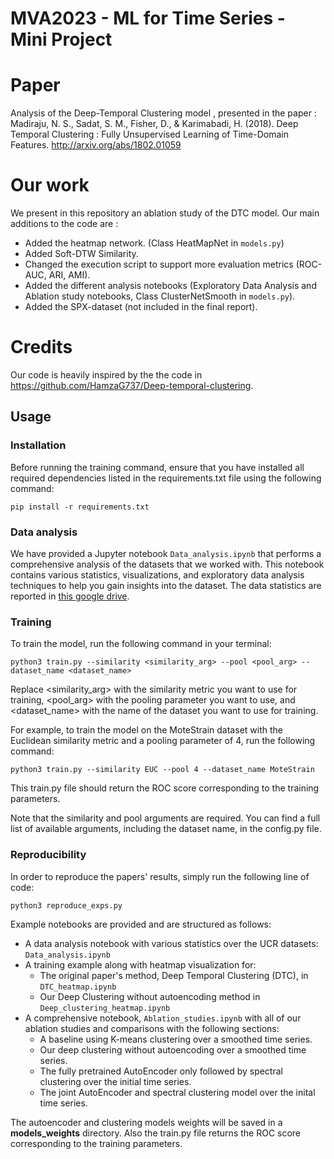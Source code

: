 # MVA2023 - ML for Time Series - Mini Project

# Paper

Analysis of the Deep-Temporal Clustering model , presented in the paper :
Madiraju, N. S., Sadat, S. M., Fisher, D., & Karimabadi, H. (2018). Deep Temporal Clustering : Fully Unsupervised Learning of Time-Domain Features. <http://arxiv.org/abs/1802.01059>

# Our work

We present in this repository an ablation study of the DTC model.
Our main additions to the code are :

* Added the heatmap network. (Class HeatMapNet in `models.py`)
* Added Soft-DTW Similarity.
* Changed the execution script to support more evaluation metrics (ROC-AUC, ARI, AMI).
* Added the different analysis notebooks (Exploratory Data Analysis and Ablation study notebooks, Class ClusterNetSmooth in `models.py`).
* Added the SPX-dataset (not included in the final report).

# Credits

Our code is heavily inspired by the the code in <https://github.com/HamzaG737/Deep-temporal-clustering>.

## Usage

### Installation

Before running the training command, ensure that you have installed all required dependencies listed in the requirements.txt file using the following command:

```shell
pip install -r requirements.txt
```

### Data analysis

We have provided a Jupyter notebook `Data_analysis.ipynb` that performs a comprehensive analysis of the datasets that we worked with. This notebook contains various statistics, visualizations, and exploratory data analysis techniques to help you gain insights into the dataset.
The data statistics are reported in [this google drive](https://drive.google.com/drive/folders/1WirGW4yI1m0QaUbWZeHbSOLBSDyChf8l?usp=sharing).

### Training

To train the model, run the following command in your terminal:

```shell
python3 train.py --similarity <similarity_arg> --pool <pool_arg> --dataset_name <dataset_name>
```

Replace <similarity_arg> with the similarity metric you want to use for training, <pool_arg> with the pooling parameter you want to use, and <dataset_name> with the name of the dataset you want to use for training.

For example, to train the model on the MoteStrain dataset with the Euclidean similarity metric and a pooling parameter of 4, run the following command:

```shell
python3 train.py --similarity EUC --pool 4 --dataset_name MoteStrain
```

This train.py file should return the ROC score corresponding to the training parameters.

Note that the similarity and pool arguments are required. You can find a full list of available arguments, including the dataset name, in the config.py file.

### Reproducibility

In order to reproduce the papers' results, simply run the following line of code:

```shell
python3 reproduce_exps.py
```

Example notebooks are provided and are structured as follows:

<!-- not organized, maybe we can have bullet points with notebooks and small descriptions?  -->
* A data analysis notebook with various statistics over the UCR datasets: `Data_analysis.ipynb`
* A training example along with heatmap visualization for:
  * The original paper's method, Deep Temporal Clustering (DTC), in `DTC_heatmap.ipynb`
  * Our Deep Clustering without autoencoding method in `Deep_clustering_heatmap.ipynb`
* A comprehensive notebook, `Ablation_studies.ipynb` with all of our ablation studies and comparisons with the following sections:
  * A baseline using K-means clustering over a smoothed time series.
  * Our deep clustering without autoencoding over a smoothed time series.
  * The fully pretrained AutoEncoder only followed by spectral clustering over the initial time series.
  * The joint AutoEncoder and spectral clustering model over the inital time series.

The autoencoder and clustering models weights will be saved in a **models_weights** directory. Also the train.py file returns the ROC score corresponding to the training parameters.
